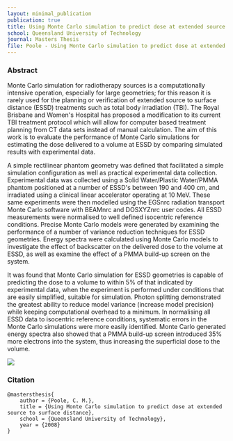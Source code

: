 ```yaml
---
layout: minimal_publication 
publication: true
title: Using Monte Carlo simulation to predict dose at extended source to surface distance 
school: Queensland University of Technology
journal: Masters Thesis
file: Poole - Using Monte Carlo simulation to predict dose at extended source to surface distance.pdf
---
```


### Abstract
Monte Carlo simulation for radiotherapy sources is a computationally intensive operation, especially for large geometries; for this reason it is rarely used for the planning or verification of extended source to surface distance (ESSD) treatments such as total body irradiation (TBI).
The Royal Brisbane and Women's Hospital has proposed a modification to its current TBI treatment protocol which will allow for computer based treatment planning from CT data sets instead of manual calculation.
The aim of this work is to evaluate the performance of Monte Carlo simulations for estimating the dose delivered to a volume at ESSD by comparing simulated results with experimental data.

A simple rectilinear phantom geometry was defined that facilitated a simple simulation configuration as well as practical experimental data collection.
Experimental data was collected using a Solid Water/Plastic Water/PMMA phantom positioned at a number of ESSD's between 190 and 400 cm, and irradiated using a clinical linear accelerator operating at 10 MeV.
These same experiments were then modelled using the EGSnrc radiation transport Monte Carlo software with BEAMnrc and DOSXYZnrc user codes.
All ESSD measurements were normalised to well defined isocentric reference conditions.
Precise Monte Carlo models were generated by examining the performance of a number of variance reduction techniques for ESSD geometries.
Energy spectra were calculated using Monte Carlo models to investigate the effect of backscatter on the delivered dose to the volume at ESSD, as well as examine the effect of a PMMA build-up screen on the system.

It was found that Monte Carlo simulation for ESSD geometries is capable of predicting the dose to a volume to within 5% of that indicated by experimental data, when the experiment is performed under conditions that are easily simplified, suitable for simulation.
Photon splitting demonstrated the greatest ability to reduce model variance (increase model precision) while keeping computational overhead to a minimum.
In normalising all ESSD data to isocentric reference conditions, systematic errors in the Monte Carlo simulations were more easily identified.
Monte Carlo generated energy spectra also showed that a PMMA build-up screen introduced 35\% more electrons into the system, thus increasing the superficial dose to the volume.

![](/static/images/essd_pdd.png)

### Citation
    
    @mastersthesis{
        author = {Poole, C. M.},
        title = {Using Monte Carlo simulation to predict dose at extended source to surface distance},
        school = {Queensland University of Technology},
        year = {2008}
    }
